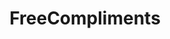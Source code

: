 ---
title: FreeCompliments
crosslinks:
- aww
- getdisciplined
- LifeProTips
- Incels
- curlyhair
- TheRedPill
- livven
- happy
- drawing
- selfie
- HistoryAnecdotes
- malefashionadvice
- Vallenan
- SuicideWatch
- personalfinance
- ExNoContact
- transtimelines
- AskMen
- congratslikeimfive
- GFD
---